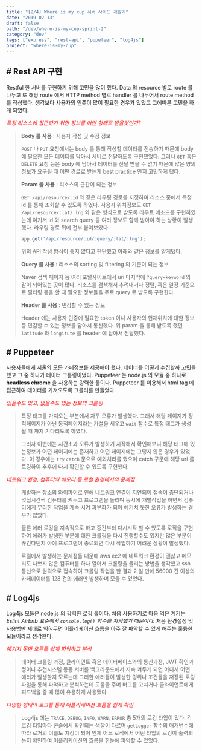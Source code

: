 ```yaml
---
title: "[2/4] Where is my cup 서버 사이드 개발기"
date: "2019-02-13"
draft: false
path: "/dev/where-is-my-cup-sprint-2"
category: "dev"
tags: ["express", "rest-api", "pupeteer", "log4js"]
project: "where-is-my-cup"
---
```


## # Rest API 구현

Restful 한 서버를 구현하기 위해 고민을 많이 했다. Data 의 resource 별로 route 를 나누고 또 해당 route 에서 HTTP method 별로 handler 를 나누어서 route method 를 작성했다. 생각보다 사용자의 인풋이 많이 필요한 경우가 있었고 그에따른 고민을 하게 되었다.

<span style="color: red;">*특정 리소스에 접근하기 위한 정보를 어떤 형태로 받을것인가?*</span>

> **Body 를 사용** : 사용자 작성 및 수정 정보
>
> `POST` 나 `PUT` 요청에서는 body 를 통해 작성할 데이터를 전송하기 때문에 body 에 필요한 모든 데이터를 담아서 서버로 전달하도록 구현했었다. 그러나 `GET` 혹은 `DELETE` 요청 등은 body 에 담아서 데이터를 전달 받을 수 없기 때문에 많은 양의 정보가 요구될 때 어떤 경로로 받는게 best practice 인지 고민하게 됐다. 
>
> **Param 을 사용** : 리소스의 근간이 되는 정보
>
> `GET /api/resource/:id` 와 같은 라우팅 경로를 지정하여 리소스 중에서 특정 id 를 통해 조회할 수 있도록 하였다. 사용자 위치정보도 `GET /api/resource/:lat/:lng` 와 같은 형식으로 받도록 라우트 메소드를 구현하였는데 여기서 id 와 search query 등 여러 정보도 함께 받아야 하는 상황이 발생했다. 라우팅 경로 뒤에 전부 붙여보았다. 
>
> ```javascript
> app.get('/api/resource/:id/:query/:lat/:lng');
> ```
>
> 위의 API 작성 방식이 좋지 않다고 판단했고 아래와 같은 정보를 알게됐다.
>
> **Query 를 사용** : 리소스의 sorting 및 filtering 의 기준이 되는 정보 
>
> Naver 검색 페이지 등 여러 포털사이트에서 uri 마지막에 `?query=keyword` 와 같이 되어있는 곳이 많다. 리소스를 검색해서 추려내거나 정렬, 혹은 일정 기준으로 필터링 등을 할 때 필요한 정보들을 주로 query 로 받도록 구현한다.
>
> **Header 를 사용** : 민감할 수 있는 정보
>
> Header 에는 사용자 인증에 필요한 token 이나 사용자의 현재위치에 대한 정보 등 민감할 수 있는 정보를 담아서 통신했다. 위 param 을 통해 받도록 했던 `latitude` 와 `longitute` 를 header 에 담아서 전달했다. 

## # Puppeteer

사용자들에게 서울의 모든 카페정보를 제공해야 했다. 데이터를 어떻게 수집할까 고민을 했고 그 중 하나가 데이터 크롤링이었다. Puppeteer 는 node.js 의 모듈 중 하나로 **headless chrome** 을 사용하는 강력한 툴이다. Puppeteer 를 이용해서 html tag 에 접근하여 데이터를 가져오도록 크롤러를 만들었다.

<span style="color: red;">*있을수도 있고, 없을수도 있는 정보의 크롤링*</span>

> 특정 태그를 가져오는 부분에서 자꾸 오류가 발생했다. 그래서 해당 페이지가 정적페이지가 아닌 동적페이지라는 가설을 세우고 `wait` 함수로 특정 태그가 생성 될 때 까지 기다리도록 하였다. 
>
> 그러자 이번에는 시간초과 오류가 발생하기 시작해서 확인해보니 해당 태그에 있는정보가 어떤 페이지에는 존재하고 어떤 페이지에는 그렇지 않은 경우가 있었다. 이 경우에는 `try` `catch` 문으로 예외처리를 했으며 catch 구문에 해당 url 를 로깅하여 추후에 다시 확인할 수 있도록 구현했다.

<span style="color: red;">*네트워크 환경, 컴퓨터의 메모리 등 로컬 환경에서의 문제점*</span>

> 개발하는 장소의 와이파이로 인해 네트워크 연결이 지연되어 접속이 중단되거나 몇십시간씩 컴퓨터를 켜두고 프로그램을 돌리며 동시에 개발작업을 하면서 컴퓨터에게 무리한 작업을 계속 시켜 과부화가 되어 예기치 못한 오류가 발생하는 경우가 많았다. 
>
> 물론 에러 로깅을 지속적으로 하고 중간부터 다시시작 할 수 있도록 로직을 구현하여 에러가 발생한 부분에 대한 크롤링을 다시 진행할수도 있지만 많은 부분이 끊긴다던지 아예 프로그램이 종료되면 다시 작업하기 어려운 상황이 발생했다.
>
> 로컬에서 발생하는 문제점들 때문에 aws ec2 에 네트워크 환경이 괜찮고 메모리도 나쁘지 않은 컴퓨터를 하나 열어서 크롤링을 돌리는 방법을 생각했고 ssh 통신으로 원격으로 접속하여 크롤링 작업을 한 결과 2 일 만에 56000 건 이상의 카페데이터를 128 건의 에러만 발생하며 모을 수 있었다.

## # Log4js

Log4js 모듈은 node.js 의 강력한 로깅 툴이다. 처음 사용하기로 마음 먹은 계기는 *Eslint Airbnb 표준에서 `console.log()` 함수를 지양했기 때문이다.* 처음 환경설정 및 사용법만 제대로 익혀두면 어플리케이션 흐름을 아주 잘 파악할 수 있게 해주는 훌륭한 모듈이라고 생각한다.

<span style="color: red;">*예기치 못한 오류를 쉽게 파악하고 분석*</span>

> 데이터 크롤링 과정, 클라이언트 혹은 데이터베이스와의 통신과정, JWT 확인과정이나 추천시스템 등등 서버를 백그라운드에서 지속 켜두게 되면 어디서 어떤 에러가 발생할지 모르는데 그러한 에러들이 발생한 경위나 조건들을 저장된 로깅 파일을 통해 파악하고 분석하는데 도움을 주며 버그를 고치거나 클라이언트에게 피드백을 줄 때 많이 유용하게 사용됐다.

<span style="color: red;">*다양한 형태의 로그를 통해 어플리케이션 흐름을 쉽게 확인*</span>

> Log4js 에는 `TRACE`, `DEBUG`, `INFO`, `WARN`, `ERROR` 총 5개의 로깅 타입이 있다. 각 로깅 타입마다 콘솔에서 확인되는 색깔이 다르며 `getLogger` 함수의 매개변수에 따라 로거의 이름도 지정이 되어 언제 어느 로직에서 어떤 타입의 로깅이 출력되는지 확인하여 어플리케이션의 흐름을 한눈에 파악할 수 있었다.